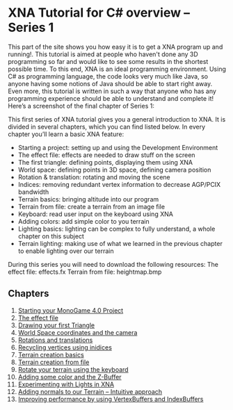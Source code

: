 # XNA Tutorial for C# overview – Series 1

This part of the site shows you how easy it is to get a XNA program up and running!. This tutorial is aimed at people who haven't done any 3D programming so far and would like to see some results in the shortest possible time. To this end, XNA is an ideal programming environment. Using C# as programming language, the code looks very much like Java, so anyone having some notions of Java should be able to start right away. Even more, this tutorial is written in such a way that anyone who has any programming experience should be able to understand and complete it! Here’s a screenshot of the final chapter of Series 1:

This first series of XNA tutorial gives you a general introduction to XNA. It is divided in several chapters, which you can find listed below. In every chapter you’ll learn a basic XNA feature:

* Starting a project: setting up and using the Development Environment
* The effect file: effects are needed to draw stuff on the screen
* The first triangle: defining points, displaying them using XNA
* World space: defining points in 3D space, defining camera position
* Rotation & translation: rotating and moving the scene
* Indices: removing redundant vertex information to decrease AGP/PCIX bandwidth
* Terrain basics: bringing altitude into our program
* Terrain from file: create a terrain from an image file
* Keyboard: read user input on the keyboard using XNA
* Adding colors: add simple color to you terrain
* Lighting basics: lighting can be complex to fully understand, a whole chapter on this subject
* Terrain lighting: making use of what we learned in the previous chapter to enable lighting over our terrain

During this series you will need to download the following resources:
The effect file: effects.fx
Terrain from file: heightmap.bmp

## Chapters

1. [Starting your MonoGame 4.0 Project](Riemers3DXNA1Terrain01starting)
2. [The effect file](Riemers3DXNA1Terrain02effect)
3. [Drawing your first Triangle](Riemers3DXNA1Terrain03triangles)
4. [World Space coordinates and the camera](Riemers3DXNA1Terrain04worldspace)
5. [Rotations and translations](Riemers3DXNA1Terrain05rotation)
6. [Recycling vertices using inidices](Riemers3DXNA1Terrain06indices)
7. [Terrain creation basics](Riemers3DXNA1Terrain07terrainbasics)
8. [Terrain creation from file](Riemers3DXNA1Terrain08terrainfile)
9. [Rotate your terrain using the keyboard](Riemers3DXNA1Terrain09keyboard)
10. [Adding some color and the Z-Buffer](Riemers3DXNA1Terrain10colors)
11. [Experimenting with Lights in XNA](Riemers3DXNA1Terrain11lighting)
12. [Adding normals to our Terrain – Intuitive approach](Riemers3DXNA1Terrain12terrainlighting)
13. [Improving performance by using VertexBuffers and IndexBuffers](Riemers3DXNA1Terrain13buffers)
